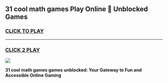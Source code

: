 
## 31 cool math games Play Online 👋 Unblocked Games
<h3>
<a href="https://news.freeplayer.one?title=31_cool_math_games&ref=17CMG">CLICK TO PLAY</a></h3>
<hr>

<h3>
<a href="https://news.freeplayer.one?title=31_cool_math_games&ref=17CMG">CLICK 2 PLAY</a>
  
</h3>

<a href="https://news.freeplayer.one?title=31_cool_math_games&ref=17CMG/"><img src="https://clearcache.store/games.png"></a>


**31 cool math games games unblocked: Your Gateway to Fun and Accessible Online Gaming**
